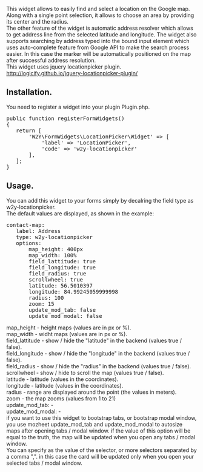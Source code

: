 This widget allows to easily find and select a location on the Google map. Along with a single point selection, it allows to choose an area by providing its center and the radius.<br>
The other feature of the widget is automatic address resolver which allows to get address line from the selected latitude and longitude. The widget also supports searching by address typed into the bound input element which uses auto-complete feature from Google API to make the search process easier. In this case the marker will be automatically positioned on the map after successful address resolution.<br>
This widget uses jquery locationpicker plugin.<br>
http://logicify.github.io/jquery-locationpicker-plugin/<br>

<h2>Installation.</h2>
You need to register a widget into your plugin Plugin.php.
<pre>
public function registerFormWidgets()
{
   return [
       'W2Y\FormWidgets\LocationPicker\Widget' => [
           'label' => 'LocationPicker',
           'code' => 'w2y-locationpicker'
       ],
   ];
}
</pre>

<h2>Usage.</h2>

You can add this widget to your forms simply by decalring the field type as w2y-locationpicker.<br>
The default values are displayed, as shown in the example:<br>
<pre>
contact-map:
   label: Address
   type: w2y-locationpicker
   options: 
       map_height: 400px
       map_width: 100%
       field_lattitude: true
       field_longitude: true
       field_radius: true
       scrollwheel: true
       latitude: 56.5010397
       longitude: 84.99245059999998
       radius: 100
       zoom: 15
       update_mod_tab: false
       update_mod_modal: false
</pre>
map_height - height maps (values are in px or %).<br>
map_width - widht maps (values are in px or %).<br>
field_lattitude - show / hide the "latitude" in the backend (values true / false).<br>
field_longitude - show / hide the "longitude" in the backend (values true / false).<br>
field_radius - show / hide the "radius" in the backend (values true / false).<br>
scrollwheel - show / hide to scroll the map (values true / false).<br>
latitude - latitude (values in the coordinates).<br>
longitude - latitude (values in the coordinates).<br>
radius - range are displayed around the point (the values in meters).<br>
zoom - the map zooms (values from 1 to 21)<br>
update_mod_tab: -<br>
update_mod_modal: -<br>
if you want to use this widget to bootstrap tabs, or bootstrap modal window, you use mozheet update_mod_tab and update_mod_modal to autosize maps after opening tabs / modal window. if the value of this option will be equal to the truth, the map will be updated when you open any tabs / modal window.<br>
You can specify as the value of the selector, or more selectors separated by a comma ",". in this case the card will be updated only when you open your selected tabs / modal window.<br>
